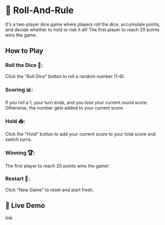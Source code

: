 # 🎲 Roll-And-Rule
It's a two-player dice game where players roll the dice, accumulate points, and decide whether to hold or risk it all! The first player to reach 20 points wins the game.
## How to Play
### Roll the Dice 🎲: 
  Click the "Roll Dice" button to roll a random number (1-6).
### Scoring 📊:
  If you roll a 1, your turn ends, and you lose your current round score. Otherwise, the number gets added to your current score.
### Hold 📥: 
  Click the "Hold" button to add your current score to your total score and switch turns.
### Winning 🏆:
  The first player to reach 20 points wins the game!
### Restart 🔄:
  Click "New Game" to reset and start fresh.
## 🚀 Live Demo
link
